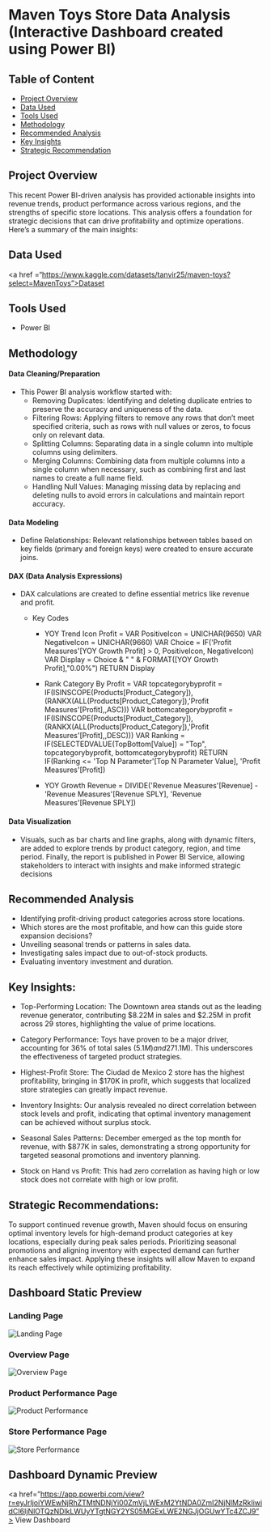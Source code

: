 
# Maven Toys Store Data Analysis (Interactive Dashboard created using Power BI)

## Table of Content
 - [Project Overview](#project-Overview)
 - [Data Used](#data-used)
 - [Tools Used](#tools-used)
 - [Methodology](#methodology)
 - [Recommended Analysis](#recommended-analysis)
 - [Key Insights](#key-insights)
 - [Strategic Recommendation](#strategic-recommendation)
   
## Project Overview

This recent Power BI-driven analysis has provided actionable insights into revenue trends, product performance across various regions, and the strengths of specific store locations. This analysis offers a foundation for strategic decisions that can drive profitability and optimize operations. Here’s a summary of the main insights:

## Data Used 
<a href =“https://www.kaggle.com/datasets/tanvir25/maven-toys?select=MavenToys”>Dataset<a/>

## Tools Used
- Power BI

## Methodology
#### Data Cleaning/Preparation 
- This Power BI analysis workflow started with:
  - Removing Duplicates: Identifying and deleting duplicate entries to preserve the accuracy and uniqueness of the data.
  - Filtering Rows: Applying filters to remove any rows that don’t meet specified criteria, such as rows with null values or zeros, to focus only on relevant  data.
  - Splitting Columns: Separating data in a single column into multiple columns using delimiters.
  - Merging Columns: Combining data from multiple columns into a single column when necessary, such as combining first and last names to create a full name field.
  - Handling Null Values: Managing missing data by replacing and deleting nulls to avoid errors in calculations and maintain report accuracy.

#### Data Modeling
- Define Relationships: Relevant relationships between tables based on key fields (primary and foreign keys) were created to ensure accurate joins.

#### DAX (Data Analysis Expressions)
-  DAX calculations are created to define essential metrics like revenue and profit.

    - Key Codes
       - YOY Trend Icon Profit = 
VAR PositiveIcon = UNICHAR(9650)
VAR NegativeIcon = UNICHAR(9660)
VAR Choice = IF('Profit Measures'[YOY Growth Profit] > 0, PositiveIcon, NegativeIcon)
VAR Display = Choice & " " & FORMAT([YOY Growth Profit],"0.00%")
RETURN Display

      - Rank Category By Profit = 
    VAR topcategorybyprofit = IF(ISINSCOPE(Products[Product_Category]),(RANKX(ALL(Products[Product_Category]),'Profit Measures'[Profit],,ASC)))
    VAR bottomcategorybyprofit = IF(ISINSCOPE(Products[Product_Category]),(RANKX(ALL(Products[Product_Category]),'Profit Measures'[Profit],,DESC)))
    VAR Ranking = IF(SELECTEDVALUE(TopBottom[Value]) = "Top", topcategorybyprofit, bottomcategorybyprofit)
    RETURN IF(Ranking <= 'Top N Parameter'[Top N Parameter Value], 'Profit Measures'[Profit])

      - YOY Growth Revenue = DIVIDE('Revenue Measures'[Revenue] - 'Revenue Measures'[Revenue SPLY], 'Revenue Measures'[Revenue SPLY])
        
#### Data Visualization 
-  Visuals, such as bar charts and line graphs, along with dynamic filters, are added to explore trends by product category, region, and time period. Finally, the report is published in Power BI Service, allowing stakeholders to interact with insights and make informed strategic decisions


## Recommended Analysis
- Identifying profit-driving product categories across store locations.
- Which stores are the most profitable, and how can this guide store expansion decisions?
- Unveiling seasonal trends or patterns in sales data.
- Investigating sales impact due to out-of-stock products.
- Evaluating inventory investment and duration. 


## Key Insights:
- Top-Performing Location: The Downtown area stands out as the leading revenue generator, contributing $8.22M in sales and $2.25M in profit across 29 stores, highlighting the value of prime locations.

- Category Performance: Toys have proven to be a major driver, accounting for 36% of total sales ($5.1M) and 27% of profit ($1.1M). This underscores the effectiveness of targeted product strategies.

- Highest-Profit Store: The Ciudad de Mexico 2 store has the highest profitability, bringing in $170K in profit, which suggests that localized store strategies can greatly impact revenue.

- Inventory Insights: Our analysis revealed no direct correlation between stock levels and profit, indicating that optimal inventory management can be achieved without surplus stock.

- Seasonal Sales Patterns: December emerged as the top month for revenue, with $877K in sales, demonstrating a strong opportunity for targeted seasonal promotions and inventory planning.

- Stock on Hand vs Profit: This had zero correlation as having high or low stock does not correlate with high or low profit.


## Strategic Recommendations:
To support continued revenue growth, Maven should focus on ensuring optimal inventory levels for high-demand product categories at key locations, especially during peak sales periods. Prioritizing seasonal promotions and aligning inventory with expected demand can further enhance sales impact. Applying these insights will allow Maven to expand its reach effectively while optimizing profitability.

## Dashboard Static Preview 
### Landing Page
![Landing Page](https://github.com/user-attachments/assets/33572d23-b64f-42dc-bf5d-71b032a7bc3d)
### Overview Page
![Overview Page](https://github.com/user-attachments/assets/31542f92-f5c6-4933-b88b-72b772349a1a)
### Product Performance Page
![Product Performance](https://github.com/user-attachments/assets/6274d53e-9b6a-4dfd-9ce1-c18c75b13cb1)
### Store Performance Page
![Store Performance](https://github.com/user-attachments/assets/92b4fc64-1cd8-4fe3-b367-a0df5cc40787)

## Dashboard Dynamic Preview 
<a href=”https://app.powerbi.com/view?r=eyJrIjoiYWEwNjRhZTMtNDNjYi00ZmVjLWExM2YtNDA0ZmI2NjNlMzRkIiwidCI6IjNlOTQzNDlkLWUyYTgtNGY2YS05MGExLWE2NGJjOGUwYTc4ZCJ9”> View Dashboard </a>
